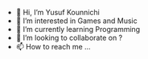 - 👋 Hi, I’m Yusuf Kounnichi
- 👀 I’m interested in Games and Music
- 🌱 I’m currently learning Programming
- 💞️ I’m looking to collaborate on ?
- 📫 How to reach me ...

<!---
Yusufk123/Yusufk123 is a ✨ special ✨ repository because its `README.md` (this file) appears on your GitHub profile.
You can click the Preview link to take a look at your changes.
--->
